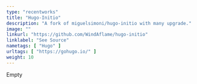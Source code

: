 ```yaml
---
type: "recentworks"
title: "Hugo-Initio"
description: "A fork of miguelsimoni/hugo-initio with many upgrade."
image: ""
linkurl: "https://github.com/WindAflame/hugo-initio"
linklabel: "See Source"
nametags: [ "Hugo" ]
urltags: [ "https://gohugo.io/" ]
weight: 10
---
```


Empty